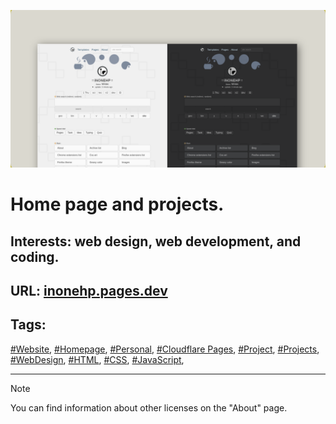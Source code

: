 <!-- README.md v.1.2.0 -->
  
![2 page with light and dark mode](/img/github-banner.png)  
#  Home page and projects.
## Interests: web design, web development, and coding.
## URL: [inonehp.pages.dev](https://inonehp.pages.dev/)
  
## Tags:
[#Website](https://github.com/topics/website?o=desc&s=updated),
[#Homepage](https://github.com/topics/homepage?o=desc&s=updated),
[#Personal](https://github.com/topics/website?o=desc&s=updated),
[#Cloudflare Pages](https://github.com/topics/cloudflare-pages?o=desc&s=updated),
[#Project](https://github.com/topics/project?o=desc&s=updated),
[#Projects](https://github.com/topics/projects?o=desc&s=updated),
[#WebDesign](https://github.com/topics/webdesign?o=desc&s=updated),
[#HTML](https://github.com/topics/html?o=desc&s=updated),
[#CSS](https://github.com/topics/css?o=desc&s=updated),
[#JavaScript](https://github.com/topics/javascript?o=desc&s=updated),
  
---
  
> [!NOTE]
> You can find information about other licenses on the "About" page.
  
<!--### Screenshots:  

![light theme](/img/screenshot.png)
![dark theme](/img/screenshot2.png)
![setting page with list of color themes](/img/screenshot3.png)-->

